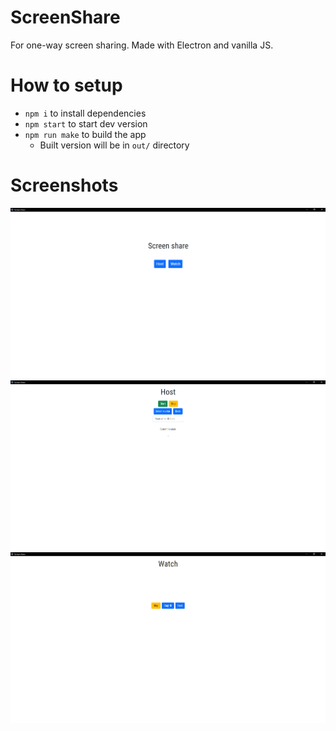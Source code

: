 # ScreenShare

For one-way screen sharing. Made with Electron and vanilla JS.

# How to setup

 - `npm i` to install dependencies
 - `npm start` to start dev version
 - `npm run make` to build the app
   - Built version will be in `out/` directory

# Screenshots

![Index.html](screenshots/index.png)
![Host](screenshots/host.png)
![Watch](screenshots/watch.png)